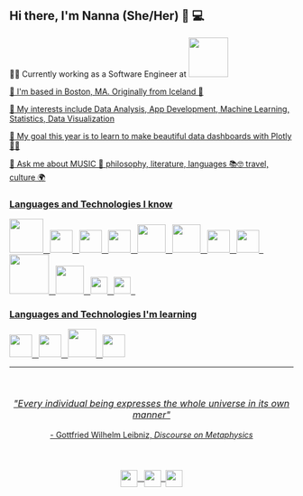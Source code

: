 ## Hi there, I'm Nanna (She/Her) 💃 💻

👩‍💻 Currently working as a Software Engineer at <a href="https://www.verisk.com/" title="verisk"><img src="https://www.verisk.com/siteassets/logos/svg/verisk-logo1.svg" width="70" style="vertical-align:down"/>

🏡 I'm based in Boston, MA. Originally from Iceland 🥶

👀 My interests include Data Analysis, App Development, Machine Learning, Statistics, Data Visualization

🌱 My goal this year is to learn to make beautiful data dashboards with Plotly 👩‍🎨

💬 Ask me about MUSIC 🎵 philosophy, literature, languages 📚🤓 travel, culture 🌍
  
### Languages and Technologies I know
    
<a href ="https://azure.microsoft.com/en-us/products/devops" title="Azure Devops"><img src="https://zeevector.com/wp-content/uploads/Microsoft-Azure-DevOps-logo.png" width="60"/>&nbsp;&nbsp;
<a href="https://www.python.org/" title="Python"><img src="https://upload.wikimedia.org/wikipedia/commons/c/c3/Python-logo-notext.svg" width="40"/>&nbsp;&nbsp;
<a href="https://pytorch.org/" title="PyTorch"><img src="https://upload.wikimedia.org/wikipedia/commons/1/10/PyTorch_logo_icon.svg" width="40"/>&nbsp;&nbsp;
<a href="https://cplusplus.com/" title="C++"><img src="https://upload.wikimedia.org/wikipedia/commons/1/18/ISO_C%2B%2B_Logo.svg" width="40"/>&nbsp;&nbsp;
<a href="https://www.r-project.org/" title="R"><img src="https://www.r-project.org/logo/Rlogo.svg" width="50"/>&nbsp;&nbsp;
<a href="https://github.com/" title="Github"><img src="https://github.githubassets.com/images/modules/logos_page/GitHub-Mark.png" width="50"/>&nbsp;&nbsp;
<a href ="https://www.tensorflow.org/" title="TensorFlow"><img src="https://upload.wikimedia.org/wikipedia/commons/2/2d/Tensorflow_logo.svg" width="40"/>&nbsp;&nbsp;
<a href="https://html.com/" title="HTML"><img src="https://upload.wikimedia.org/wikipedia/commons/thumb/6/61/HTML5_logo_and_wordmark.svg/1920px-HTML5_logo_and_wordmark.svg.png" width="40"/>&nbsp;&nbsp;
<a href="https://spark.apache.org/" title="ApacheSpark"><img src="https://upload.wikimedia.org/wikipedia/commons/f/f3/Apache_Spark_logo.svg" width="70"/>&nbsp;&nbsp;
<a href="https://developer.android.com/studio" title="Android Studio"><img src="https://1.bp.blogspot.com/-LgTa-xDiknI/X4EflN56boI/AAAAAAAAPuk/24YyKnqiGkwRS9-_9suPKkfsAwO4wHYEgCLcBGAsYHQ/s0/image9.png" width="50"/>&nbsp;&nbsp;
<a href="https://docs.oracle.com/en/java/" title="Java"><img src="https://upload.wikimedia.org/wikipedia/en/thumb/3/30/Java_programming_language_logo.svg/242px-Java_programming_language_logo.svg.png" width="30"/>&nbsp;&nbsp;
<a href="https://www.w3schools.com/html/html_css.asp" title="CSS"><img src="https://upload.wikimedia.org/wikipedia/commons/d/d5/CSS3_logo_and_wordmark.svg" width="30"/>&nbsp;&nbsp;

### Languages and Technologies I'm learning
<a href="https://aws.amazon.com/certification/certified-cloud-practitioner/" title="aws"><img src="https://upload.wikimedia.org/wikipedia/commons/9/93/Amazon_Web_Services_Logo.svg" width="40"/>&nbsp;&nbsp;
<a href="https://learn.microsoft.com/en-us/dotnet/csharp/" title="c#"><img src="https://camo.githubusercontent.com/8d56e87edf99e89bfc457cd62462e0b7aae19e6b197b1df5c542d474d8d76f81/68747470733a2f2f646576656c6f7065722e6665646f726170726f6a6563742e6f72672f7374617469632f6c6f676f2f6373686172702e706e67" width="40" />&nbsp;&nbsp;
<a href="https://www.trustedtechteam.com/collections/microsoft-sql-server-standard?utm_source=google&utm_medium=cpc&utm_campaign=Gsearch_SQLStd}&utm_term=microsoft%20sql%20server&cq_plac=&cq_net=g&cq_pos=&cq_med=&cq_plt=gp&gc_id=8657288349&h_ad_id=562519636697&gclid=CjwKCAiAoL6eBhA3EiwAXDom5ghDdE0EZgN-NRiSqLmECQaGWmjJxeQCgThSQTDUSw3CpFGX7xRx6xoCSx0QAvD_BwE" title="sql"><img src="https://brandslogos.com/wp-content/uploads/images/large/microsoft-sql-server-logo.png" width="50"/>&nbsp;&nbsp;
<a href="https://dotnet.microsoft.com/en-us/" title=".net"><img src="https://upload.wikimedia.org/wikipedia/commons/thumb/7/7d/Microsoft_.NET_logo.svg/1920px-Microsoft_.NET_logo.svg.png" width="40"/>
  

<hr> 
<br>
<h3 align="center" style="font-weight: normal">
   <i>"Every individual being expresses the whole universe in its own manner"</i>
</h3> 
 <p align="center">
   - Gottfried Wilhelm Leibniz, <i>Discourse on Metaphysics</i>
</p> 

<br>
<h3 align = "center"> 
  <a href="https://www.linkedin.com/in/nannakatrin/" title="Linkedin"><img src="https://cdn-icons-png.flaticon.com/512/174/174857.png" width="30" align = "center"/>&nbsp;&nbsp; <a href="mailto:nannahann@gmail.com" title="Mail"><img src="https://upload.wikimedia.org/wikipedia/commons/thumb/7/7e/Gmail_icon_%282020%29.svg/1024px-Gmail_icon_%282020%29.svg.png?20221017173631" width="30"  align = "center"/>&nbsp;&nbsp;<a href="https://www.instagram.com/nannahann/" title="Insta"><img src="https://upload.wikimedia.org/wikipedia/commons/thumb/e/e7/Instagram_logo_2016.svg/264px-Instagram_logo_2016.svg.png?20210403190622" width="30"  align = "center"/></h3>
    
   


 
